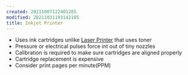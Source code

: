 ```yaml
---
created: 20211007122401285
modified: 20211031193142105
title: Inkjet Printer
---
```


- Uses ink cartridges unlike [Laser Printer](#Laser%20Printer) that uses toner
- Pressure or electrical pulses force int out of tiny nozzles
- Calibration is required to make sure cartridges are aligned properly
- Cartridge replacement is expensive
- Consider print pages per minute(PPM)

